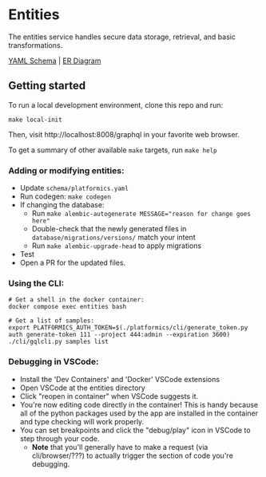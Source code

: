# Entities
The entities service handles secure data storage, retrieval, and basic transformations.

[YAML Schema](https://github.com/chanzuckerberg/czid-platformics/blob/main/entities/schema/platformics.yaml) | [ER Diagram](https://github.com/chanzuckerberg/czid-platformics/tree/main/entities/schema)


## Getting started
To run a local development environment, clone this repo and run:

```
make local-init
```

Then, visit http://localhost:8008/graphql in your favorite web browser.

To get a summary of other available `make` targets, run `make help`

### Adding or modifying entities:

- Update `schema/platformics.yaml`
- Run codegen: `make codegen`
- If changing the database:
  - Run `make alembic-autogenerate MESSAGE="reason for change goes here"`
  - Double-check that the newly generated files in `database/migrations/versions/` match your intent
  - Run `make alembic-upgrade-head` to apply migrations
- Test
- Open a PR for the updated files.

### Using the CLI:
```
# Get a shell in the docker container:
docker compose exec entities bash

# Get a list of samples:
export PLATFORMICS_AUTH_TOKEN=$(./platformics/cli/generate_token.py auth generate-token 111 --project 444:admin --expiration 3600)
./cli/gqlcli.py samples list
```

### Debugging in VSCode:
- Install the 'Dev Containers' and 'Docker' VSCode extensions
- Open VSCode at the entities directory
- Click "reopen in container" when VSCode suggests it.
- You're now editing code directly in the container! This is handy because all of the python packages used by the app are installed in the container and type checking will work properly.
- You can set breakpoints and click the "debug/play" icon in VSCode to step through your code. 
  - **Note** that you'll generally have to make a request (via cli/browser/???) to actually trigger the section of code you're debugging.
